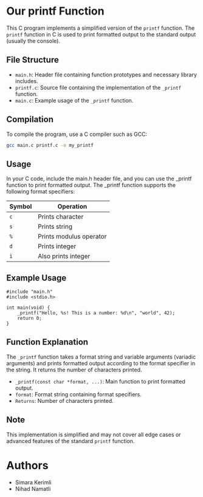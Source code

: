 # Our printf Function

This C program implements a simplified version of the `printf` function. The `printf` function in C is used to print formatted output to the standard output (usually the console).

## File Structure

- `main.h`: Header file containing function prototypes and necessary library includes.
- `printf.c`: Source file containing the implementation of the `_printf` function.
- `main.c`: Example usage of the `_printf` function.

## Compilation

To compile the program, use a C compiler such as GCC:

```bash
gcc main.c printf.c -o my_printf
```
## Usage
In your C code, include the main.h header file, and you can use the _printf function to print formatted output. The _printf function supports the following format specifiers:

| Symbol | Operation |
|--|--|
| `c` | Prints character |
| `s` | Prints string |
| `%` | Prints modulus operator |
| `d` | Prints integer |
| `i` | Also prints integer |

## Example Usage
```
#include "main.h"
#include <stdio.h>

int main(void) {
    _printf("Hello, %s! This is a number: %d\n", "world", 42);
    return 0;
}
```
## Function Explanation
The `_printf` function takes a format string and variable arguments (variadic arguments) and prints formatted output according to the format specifier in the string. It returns the number of characters printed.

- `_printf(const char *format, ...)`: Main function to print formatted output.
- `format`: Format string containing format specifiers.
- `Returns`: Number of characters printed.

## Note
This implementation is simplified and may not cover all edge cases or advanced features of the standard `printf` function.

# Authors
- Simara Kerimli
- Nihad Namatli

